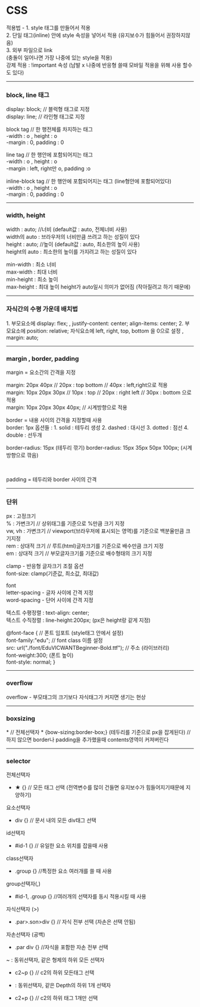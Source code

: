<h1>CSS</h1>

적용법 - 1. style 태그를 만들어서 적용</br>
	2. 단일 태그(inline) 안에 style 속성을 넣어서 적용 (유지보수가 힘들어서 권장하지않음)</br>
 	3. 외부 파일으로 link</br>
  	(충돌이 일어나면 가장 나중에 있는 style을 적용)</br>
  	강제 적용 :  !important 속성 (남발 x 나중에 반응형 쓸때 모바일 적용을 위해 사용 할수도 있다)</br>
   
<hr/>

<h3>block, line 태그</h3>		
		
display: block; // 블럭형 태그로 지정</br>
display: line; // 라인형 태그로 지정</br>
		
block tag // 한 행전체를 차지하는 태그</br>
-width : o , height : o</br>
-margin : 0, padding : 0</br>
		
line tag // 한 행안에 포함되어지는 태그</br>
-width : o , height : o</br>
-margin : left, right만 o, padding :o</br>
		
inline-block tag // 한 행안에 포함되어지는 태그  (line형안에 포함되어있다)</br>
-width : o , height : o</br>
-margin : 0, padding : 0</br>
		
<hr/>

<h3>width, height</h3>
width : auto; //너비 (default값 : auto, 전체너비 사용) </br>
	width의 auto : 브라우저의 너비만큼 쓰려고 하는 성질이 있다</br>
height : auto; //높이 (default값 : auto, 최소한의 높이 사용)</br>
	height의 auto : 최소한의 높이를 가지려고 하는 성질이 있다</br>

min-width : 최소 너비 </br>
max-width : 최대 너비</br>
min-height : 최소 높이</br>
max-height : 최대 높이 height가 auto일시 의미가 없어짐 (작아질려고 하기 때문에)</br>

<hr/>

<h3>자식간의 수평 가운데 배치법</h3>
1. 부모요소에 display: flex; , justify-content: center; align-items: center;
2. 부모요소에 position: relative; 자식요소에 left, right, top, bottom 을 0으로 설정 , margin: auto;

<hr/>

<h3>margin , border, padding</h3>
margin = 요소간의 간격을 지정 </br>

margin: 20px 40px // 20px : top bottom // 40px : left,right으로 적용		
margin: 10px 20px 30px // 10px : top // 20px : right left // 30px : bottom 으로 적용	
margin: 10px 20px 30px 40px; // 시계방향으로 적용		

border = 내용 사이의 간격을 지정할때 사용</br>
border: 1px 옵션들 : 
	1. solid : 테두리 생성
	2. dashed : 대시선
 	3. dotted : 점선
  	4. double : 선두개
   	
border-radius: 15px (테두리 깎기)
border-radius: 15px 35px 50px 100px; (시계방향으로 깎음)

<br>

padding = 테두리와 border 사이의 간격</br>


<hr/>

<h3>단위</h3>
px : 고정크기 </br>
% : 가변크기 // 상위태그를 기준으로 %만큼 크기 지정</br>
vw, vh : 가변크기 // viewport(브라우저에 표시되는 영역)를 기준으로 백분율만큼 크기지정 </br>
rem : 상대적 크기 // 루트(html)글자크기를 기준으로 배수만큼 크기 지정</br>
em : 상대적 크기 // 부모글자크기를 기준으로 배수형태의 크기 지정</br>

clamp - 반응형 글자크기 조절 옵션</br>
font-size: clamp(기준값, 최소값, 최대값)</br>

font</br>
letter-spacing - 글자 사이에 간격 지정</br>
word-spacing - 단어 사이에 간격 지정</br>


텍스트 수평정렬 : text-align: center;</br>
텍스트 수직정렬 : line-height:200px; (px은 height랑 같게 지정)</br>

 @font-face { // 폰트 임포트 (style태그 안에서 설정) <br>
            font-family:"edu"; // font class 이름 설정 <br>
            src: url("./font/EduVICWANTBeginner-Bold.ttf"); // 주소 (라이브러리) <br>
            font-weight:300; (폰트 높이) <br> 
            font-style: normal;     } <br>

<hr>

<h3>overflow</h3>
overflow - 부모태그의 크기보다 자식태그가 커지면 생기는 현상

<hr>

<h3>boxsizing</h3>
* // 전체선택자
* {bow-sizing:border-box;} (테두리를 기준으로 px을 잡게된다) // 하지 않으면 border나 padding을 추가했을때 contents영역이 커져버린다

<hr>

<h3>selector</h3>		
		
전체선택자 		
- ★ {} // 모든 태그 선택 (전역변수를 많이 건들면 유지보수가 힘들어지기때문에 지양하기)		
				
요소선택자		
- div {} // 문서 내의 모든 div태그 선택		

id선택자		
- #id-1 {} // 유일한 요소 위치를 잡을때 사용		
		
class선택자		
- .group {} //특정한 요소 여러개를 쓸 때 사용				
		
group선택자(,)		
- #id-1, .group {} //여러개의 선택자를 동시 적용시킬 때 사용		
				
자식선택자 (>)				
- .par>.son>div {} // 자식 전부 선택 (자손은 선택 안됨)		
		
자손선택자 (공백)		
- .par div {} //자식을 포함한 자손 전부 선택				
		
~ : 동위선택자, 같은 형제의 하위 모든 선택자		
- c2~p {} // c2의 하위 모든태그 선택		
		
+ : 동위선택자, 같은 Depth의 하위 1개 선택자		
- c2+p {} // c2의 하위 태그 1개만 선택		
